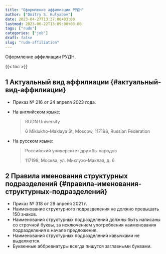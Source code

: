 ```yaml
---
title: "Оформление аффилиации РУДН"
author: ["Dmitry S. Kulyabov"]
date: 2023-04-27T13:37:00+03:00
lastmod: 2023-06-22T13:09:00+03:00
tags: ["rudn"]
categories: ["job"]
draft: false
slug: "rudn-affiliation"
---
```


Оформление аффилиации РУДН.

<!--more-->

{{< toc >}}


## <span class="section-num">1</span> Актуальный вид аффилиации {#актуальный-вид-аффилиации}

-   Приказ № 216 от 24 апреля 2023 года.
-   На английском языке:

    > RUDN University
    >
    > 6 Miklukho-Maklaya St, Moscow, 117198, Russian Federation
-   На русском языке:

    > Российский университет дружбы народов
    >
    > 117198, Москва, ул. Миклухо-Маклая, д. 6


## <span class="section-num">2</span> Правила именования структурных подразделений {#правила-именования-структурных-подразделений}

-   Приказ № 318 от 29 апреля 2021 г.
-   Наименование структурного подразделения не должно превышать 150 знаков.
-   Наименования структурных подразделений должны быть написаны со строчной буквы, за исключением употребления наименования подразделения в начале предложения.
-   Наименования структурных подразделений кавычками не выделяются.
-   Буквенные аббревиатуры всегда пишутся заглавными буквами.
